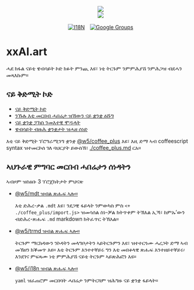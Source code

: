 <p align="center"><a href="https://xxai.art"><img src="https://cdn.jsdelivr.net/gh/xxai-art/doc/logo.svg"/></a><br/><a href="https://xxai.art"><img src="https://cdn.jsdelivr.net/gh/xxai-art/doc/xxai.svg"/></a></p><p align="center"><a href="https://github.com/xxai-art/doc#readme"><img alt="I18N" src="https://cdn.jsdelivr.net/gh/wactax/img/t.svg"/></a>　<a href="https://groups.google.com/u/0/g/xxai-art"><img alt="Google Groups" src="https://cdn.jsdelivr.net/gh/wactax/img/g-groups.svg"/></a></p>

# xxAI.art

ሓደ ክፋል ናይቲ ዌብሳይት ኮድ ክፉት ምንጪ እዩ፣ ነቲ ትርጉም ንምምሕያሽ ንምሕጋዝ ብደሓን መጻእኩም።

## ናይ ቅድሚት ኮድ

* [ናይ ቅድሚት ኮድ](https://github.com/xxai-art/web)
* [ንኹሉ እቲ መርበብ ሓበሬታ ዝኸውን ናይ ቋንቋ ዕሹግ](https://github.com/xxai-art/web/tree/main/i18n)
* [ናይ ቋንቋ ፓክስ ንመእተዊ ሞዱላት](https://github.com/wacpkg/user/tree/main/ui.i18n)
* [ዌብሳይት ብዙሕ ቋንቋታት ዝሓዘ ሰነድ](https://github.com/xxai-doc)

እቲ ናይ ቅድሚት ፕሮግራሚንግ ቋንቋ [@w5/coffee_plus](http://npmjs.com/@w5/coffee_plus) እዩ፣ እዚ ድማ ኣብ coffeescript syntax ዝተመርኮሰ ገለ ባህርያት ይውስኽ፣ [./coffee_plus.md](./coffee_plus.md) ርአ።

## ኣህጉራዊ ምግባር መርበብ ሓበሬታን ሰነዳትን

ኣብዞም ዝስዕቡ 3 ፕሮጀክትታት ምህናጽ

* [@w5/mdt ዝብል ጽሑፍ ኣሎ።](https://www.npmjs.com/package/@w5/mdt)

  እቲ ድሕረ-ቃል `.mdt` እዩ፣ ንደጋዊ ፋይላት ንምውካስ ምስ `<+ ./coffee_plus/import.js>` ዝመሳሰል ስነ-ቓል ክትጥቀም ትኽእል ኢኻ፣ ከምኡ’ውን ብድሕረ-ጽሑፍ `.md` markdown ክትፈጥር ትኽእል።

* [@w5/trmd ዝብል ጽሑፍ ኣሎ።](https://www.npmjs.com/package/@w5/trmd)

  ትርጉም ማርክዳውን ንኮዳትን መላግቦታትን ኣይትርጉምን እዩ፣ ዝተተርጎሙ ሓረጋት ድማ ኣብ መኽዘን ክቕመጥ እዩ። እቲ ትርጉም እንተተቐይሩ ግን እቲ መበቆላዊ ጽሑፍ እንተዘይተቐይሩ፡ እንደገና ምፍጻሙ ነቲ ምምሕያሽ ናይቲ ትርጉም ኣይጽሕፎን እዩ።

* [@w5/i18n ዝብል ጽሑፍ ኣሎ።](https://www.npmjs.com/package/@w5/i18n)

  `yaml` ዝፈጠሮም መርበባት ሓበሬታ ንምትርጓም ዝሕግዙ ናይ ቋንቋ ፋይላት።
